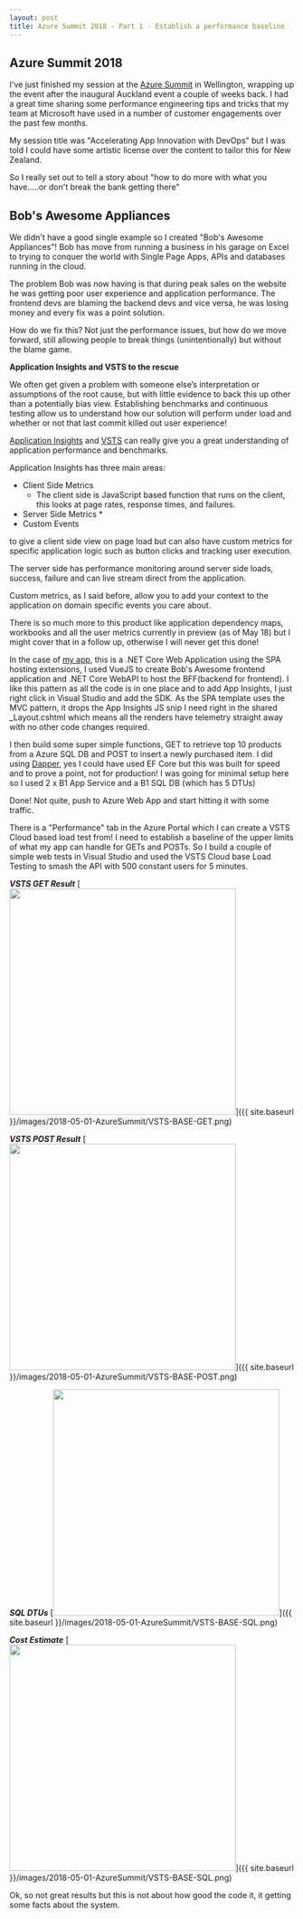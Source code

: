 ```yaml
---
layout: post
title: Azure Summit 2018 - Part 1 - Establish a performance baseline
---
```


## Azure Summit 2018

I've just finished my session at the [Azure Summit](https://www.microsoft.com/en-nz/apac/azuresummit/) in Wellington, wrapping up the event after the inaugural Auckland event a couple of weeks back. I had a great time sharing some performance engineering tips and tricks that my team at Microsoft have used in a number of customer engagements over the past few months.

My session title was "Accelerating App Innovation with DevOps" but I was told I could have some artistic license over the content to tailor this for New Zealand.

So I really set out to tell a story about "how to do more with what you have.....or don't break the bank getting there"

## Bob's Awesome Appliances

We didn't have a good single example so I created "Bob's Awesome Appliances"! Bob has move from running a business in his garage on Excel to trying to conquer the world with Single Page Apps, APIs and databases running in the cloud.

The problem Bob was now having is that during peak sales on the website he was getting poor user experience and application performance. The frontend devs are blaming the backend devs and vice versa, he was losing money and every fix was a point solution.

How do we fix this? Not just the performance issues, but how do we move forward, still allowing people to break things (unintentionally) but without the blame game.

**Application Insights and VSTS to the rescue**

We often get given a problem with someone else’s interpretation or assumptions of the root cause, but with little evidence to back this up other than a potentially bias view. Establishing benchmarks and continuous testing allow us to understand how our solution will perform under load and whether or not that last commit killed out user experience!

[Application Insights](https://azure.microsoft.com/en-us/services/application-insights/) and [VSTS](https://www.visualstudio.com/team-services/) can really give you a great understanding of application performance and benchmarks.

Application Insights has three main areas:
* Client Side Metrics
    * The client side is JavaScript based function that runs on the client, this looks at page rates, response times, and failures.
* Server Side Metrics
    * 
* Custom Events

 to give a client side view on page load but can also have custom metrics for specific application logic such as button clicks and tracking user execution.

The server side has performance monitoring around server side loads, success, failure and can live stream direct from the application.

Custom metrics, as I said before, allow you to add your context to the application on domain specific events you care about.

There is so much more to this product like application dependency maps, workbooks and all the user metrics currently in preview (as of May 18) but I might cover that in a follow up, otherwise I will never get this done!

In the case of [my app](https://github.com/msimpsonnz/nzsummit18/Retail), this is a .NET Core Web Application using the SPA hosting extensions, I used VueJS to create Bob's Awesome frontend application and .NET Core WebAPI to host the BFF(backend for frontend). I like this pattern as all the code is in one place and to add App Insights, I just right click in Visual Studio and add the SDK. As the SPA template uses the MVC pattern, it drops the App Insights JS snip I need right in the shared _Layout.cshtml which means all the renders have telemetry straight away with no other code changes required.

I then build some super simple functions, GET to retrieve top 10 products from a Azure SQL DB and POST to insert a newly purchased item. I did using [Dapper](https://github.com/StackExchange/Dapper), yes I could have used EF Core but this was built for speed and to prove a point, not for production! I was going for minimal setup here so I used 2 x B1 App Service and a B1 SQL DB (which has 5 DTUs)

Done! Not quite, push to Azure Web App and start hitting it with some traffic.

There is a "Performance" tab in the Azure Portal which I can create a VSTS Cloud based load test from! I need to establish a baseline of the upper limits of what my app can handle for GETs and POSTs. So I build a couple of simple web tests in Visual Studio and used the VSTS Cloud base Load Testing to smash the API with 500 constant users for 5 minutes.

***VSTS GET Result***
[<img src="{{ site.baseurl }}/images/2018-05-01-AzureSummit/VSTS-BASE-GET.png" style="width: 400px;"/>]({{ site.baseurl }}/images/2018-05-01-AzureSummit/VSTS-BASE-GET.png)

***VSTS POST Result***
[<img src="{{ site.baseurl }}/images/2018-05-01-AzureSummit/VSTS-BASE-POST.png" style="width: 400px;"/>]({{ site.baseurl }}/images/2018-05-01-AzureSummit/VSTS-BASE-POST.png)

***SQL DTUs***
[<img src="{{ site.baseurl }}/images/2018-05-01-AzureSummit/VSTS-BASE-SQL.png" style="width: 400px;"/>]({{ site.baseurl }}/images/2018-05-01-AzureSummit/VSTS-BASE-SQL.png)

***Cost Estimate***
[<img src="{{ site.baseurl }}/images/2018-05-01-AzureSummit/VSTS-BASE-COST.png" style="width: 400px;"/>]({{ site.baseurl }}/images/2018-05-01-AzureSummit/VSTS-BASE-SQL.png)

Ok, so not great results but this is not about how good the code it, it getting some facts about the system.